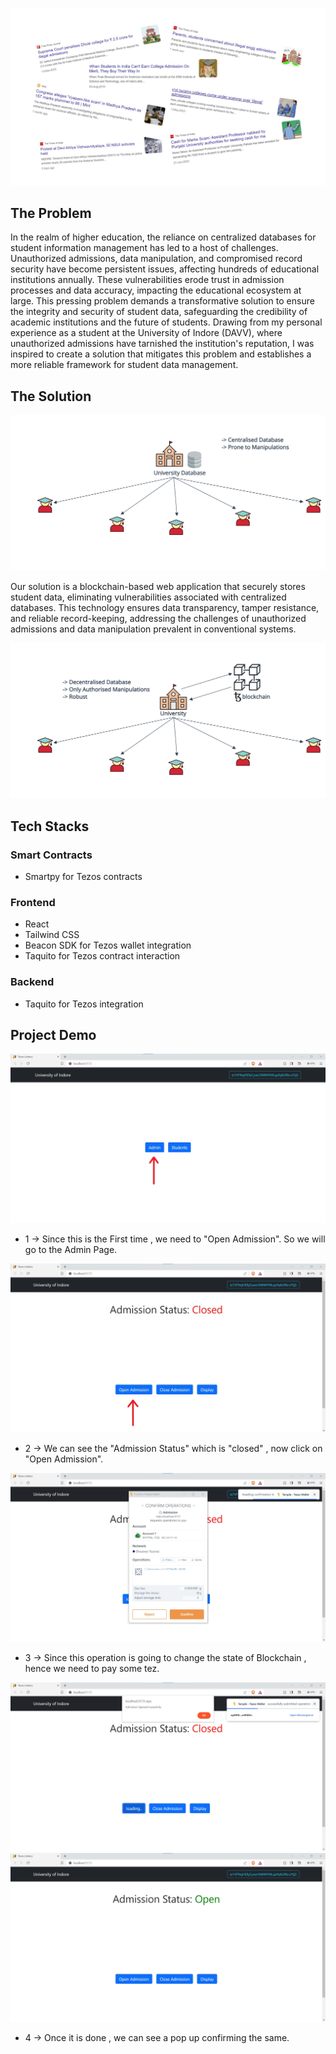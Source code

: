 ![Opening img](utils/img1.png)

## The Problem
In the realm of higher education, the reliance on centralized databases for student information management has led to a host of challenges. Unauthorized admissions, data manipulation, and compromised record security have become persistent issues, affecting hundreds of educational institutions annually. These vulnerabilities erode trust in admission processes and data accuracy, impacting the educational ecosystem at large. This pressing problem demands a transformative solution to ensure the integrity and security of student data, safeguarding the credibility of academic institutions and the future of students. Drawing from my personal experience as a student at the University of Indore (DAVV), where unauthorized admissions have tarnished the institution's reputation, I was inspired to create a solution that mitigates this problem and establishes a more reliable framework for student data management.

## The Solution
![uni diagram 1](utils/img2.png)

Our solution is a blockchain-based web application that securely stores student data, eliminating vulnerabilities associated with centralized databases. This technology ensures data transparency, tamper resistance, and reliable record-keeping, addressing the challenges of unauthorized admissions and data manipulation prevalent in conventional systems.

![uni diagram 2](utils/img3.png)

## Tech Stacks
### Smart Contracts
- Smartpy for Tezos contracts

### Frontend
- React
- Tailwind CSS
- Beacon SDK for Tezos wallet integration
- Taquito for Tezos contract interaction

### Backend
- Taquito for Tezos integration

## Project Demo
![Demo 1](utils/demo/1.jpg)
- 1 -> Since this is the First time , we need to "Open Admission". So we will go to the Admin Page.

![Demo 2](utils/demo/2.jpg)
- 2 -> We can see the "Admission Status" which is "closed" , now click on "Open Admission".

![Demo 3](utils/demo/3.jpg)
- 3 -> Since this operation is going to change the state of Blockchain , hence we need to pay some tez.

![Demo 4](utils/demo/4.jpg) ![Demo 4](utils/demo/5.jpg)
- 4 -> Once it is done , we can see a pop up confirming the same.



